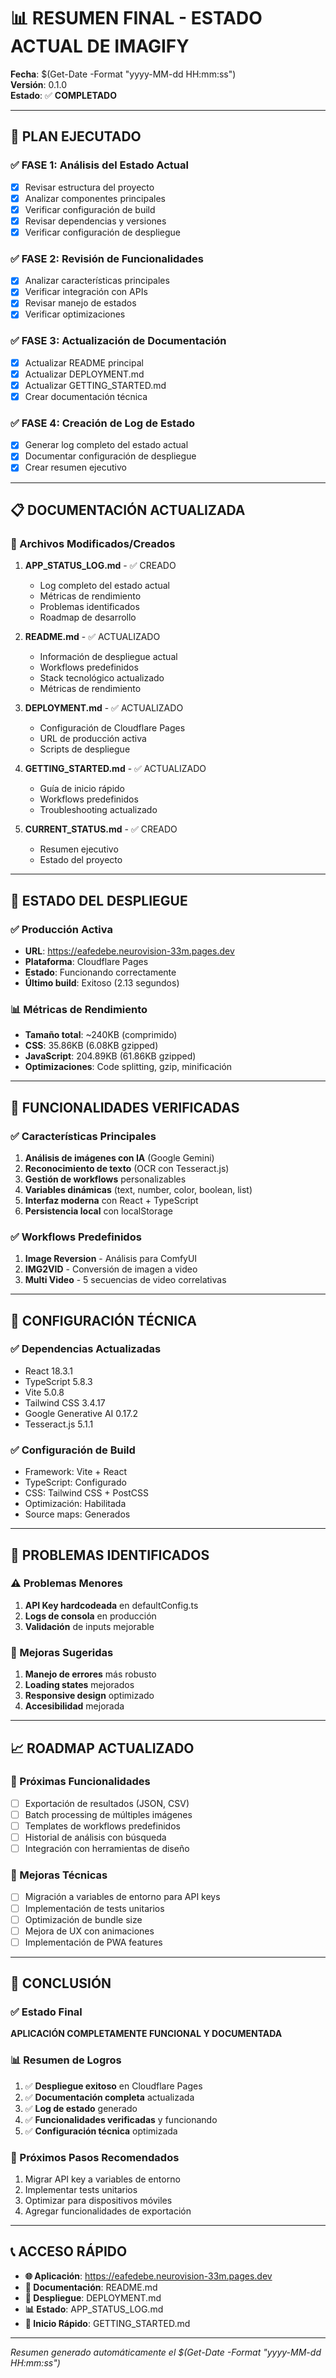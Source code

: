 # 📊 RESUMEN FINAL - ESTADO ACTUAL DE IMAGIFY

**Fecha**: $(Get-Date -Format "yyyy-MM-dd HH:mm:ss")  
**Versión**: 0.1.0  
**Estado**: ✅ **COMPLETADO**  

---

## 🎯 PLAN EJECUTADO

### ✅ FASE 1: Análisis del Estado Actual
- [x] Revisar estructura del proyecto
- [x] Analizar componentes principales
- [x] Verificar configuración de build
- [x] Revisar dependencias y versiones
- [x] Verificar configuración de despliegue

### ✅ FASE 2: Revisión de Funcionalidades
- [x] Analizar características principales
- [x] Verificar integración con APIs
- [x] Revisar manejo de estados
- [x] Verificar optimizaciones

### ✅ FASE 3: Actualización de Documentación
- [x] Actualizar README principal
- [x] Actualizar DEPLOYMENT.md
- [x] Actualizar GETTING_STARTED.md
- [x] Crear documentación técnica

### ✅ FASE 4: Creación de Log de Estado
- [x] Generar log completo del estado actual
- [x] Documentar configuración de despliegue
- [x] Crear resumen ejecutivo

---

## 📋 DOCUMENTACIÓN ACTUALIZADA

### 📄 Archivos Modificados/Creados
1. **APP_STATUS_LOG.md** - ✅ CREADO
   - Log completo del estado actual
   - Métricas de rendimiento
   - Problemas identificados
   - Roadmap de desarrollo

2. **README.md** - ✅ ACTUALIZADO
   - Información de despliegue actual
   - Workflows predefinidos
   - Stack tecnológico actualizado
   - Métricas de rendimiento

3. **DEPLOYMENT.md** - ✅ ACTUALIZADO
   - Configuración de Cloudflare Pages
   - URL de producción activa
   - Scripts de despliegue

4. **GETTING_STARTED.md** - ✅ ACTUALIZADO
   - Guía de inicio rápido
   - Workflows predefinidos
   - Troubleshooting actualizado

5. **CURRENT_STATUS.md** - ✅ CREADO
   - Resumen ejecutivo
   - Estado del proyecto

---

## 🚀 ESTADO DEL DESPLIEGUE

### ✅ Producción Activa
- **URL**: https://eafedebe.neurovision-33m.pages.dev
- **Plataforma**: Cloudflare Pages
- **Estado**: Funcionando correctamente
- **Último build**: Exitoso (2.13 segundos)

### 📊 Métricas de Rendimiento
- **Tamaño total**: ~240KB (comprimido)
- **CSS**: 35.86KB (6.08KB gzipped)
- **JavaScript**: 204.89KB (61.86KB gzipped)
- **Optimizaciones**: Code splitting, gzip, minificación

---

## 🎨 FUNCIONALIDADES VERIFICADAS

### ✅ Características Principales
1. **Análisis de imágenes con IA** (Google Gemini)
2. **Reconocimiento de texto** (OCR con Tesseract.js)
3. **Gestión de workflows** personalizables
4. **Variables dinámicas** (text, number, color, boolean, list)
5. **Interfaz moderna** con React + TypeScript
6. **Persistencia local** con localStorage

### ✅ Workflows Predefinidos
1. **Image Reversion** - Análisis para ComfyUI
2. **IMG2VID** - Conversión de imagen a video
3. **Multi Video** - 5 secuencias de video correlativas

---

## 🔧 CONFIGURACIÓN TÉCNICA

### ✅ Dependencias Actualizadas
- React 18.3.1
- TypeScript 5.8.3
- Vite 5.0.8
- Tailwind CSS 3.4.17
- Google Generative AI 0.17.2
- Tesseract.js 5.1.1

### ✅ Configuración de Build
- Framework: Vite + React
- TypeScript: Configurado
- CSS: Tailwind CSS + PostCSS
- Optimización: Habilitada
- Source maps: Generados

---

## 🚨 PROBLEMAS IDENTIFICADOS

### ⚠️ Problemas Menores
1. **API Key hardcodeada** en defaultConfig.ts
2. **Logs de consola** en producción
3. **Validación** de inputs mejorable

### 🔧 Mejoras Sugeridas
1. **Manejo de errores** más robusto
2. **Loading states** mejorados
3. **Responsive design** optimizado
4. **Accesibilidad** mejorada

---

## 📈 ROADMAP ACTUALIZADO

### 🎯 Próximas Funcionalidades
- [ ] Exportación de resultados (JSON, CSV)
- [ ] Batch processing de múltiples imágenes
- [ ] Templates de workflows predefinidos
- [ ] Historial de análisis con búsqueda
- [ ] Integración con herramientas de diseño

### 🔄 Mejoras Técnicas
- [ ] Migración a variables de entorno para API keys
- [ ] Implementación de tests unitarios
- [ ] Optimización de bundle size
- [ ] Mejora de UX con animaciones
- [ ] Implementación de PWA features

---

## 🎉 CONCLUSIÓN

### ✅ Estado Final
**APLICACIÓN COMPLETAMENTE FUNCIONAL Y DOCUMENTADA**

### 📊 Resumen de Logros
1. ✅ **Despliegue exitoso** en Cloudflare Pages
2. ✅ **Documentación completa** actualizada
3. ✅ **Log de estado** generado
4. ✅ **Funcionalidades verificadas** y funcionando
5. ✅ **Configuración técnica** optimizada

### 🚀 Próximos Pasos Recomendados
1. Migrar API key a variables de entorno
2. Implementar tests unitarios
3. Optimizar para dispositivos móviles
4. Agregar funcionalidades de exportación

---

## 📞 ACCESO RÁPIDO

- **🌐 Aplicación**: https://eafedebe.neurovision-33m.pages.dev
- **📖 Documentación**: README.md
- **🚀 Despliegue**: DEPLOYMENT.md
- **📊 Estado**: APP_STATUS_LOG.md
- **🎯 Inicio Rápido**: GETTING_STARTED.md

---

*Resumen generado automáticamente el $(Get-Date -Format "yyyy-MM-dd HH:mm:ss")* 